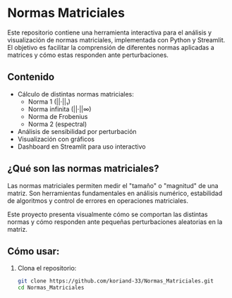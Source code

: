 #  Normas Matriciales

Este repositorio contiene una herramienta interactiva para el análisis y visualización de normas matriciales, implementada con Python y Streamlit. El objetivo es facilitar la comprensión de diferentes normas aplicadas a matrices y cómo estas responden ante perturbaciones.

## Contenido

- Cálculo de distintas normas matriciales:
  - Norma 1 (||·||₁)
  - Norma infinita (||·||∞)
  - Norma de Frobenius
  - Norma 2 (espectral)
- Análisis de sensibilidad por perturbación
- Visualización con gráficos
- Dashboard en Streamlit para uso interactivo

## ¿Qué son las normas matriciales?

Las normas matriciales permiten medir el "tamaño" o "magnitud" de una matriz. Son herramientas fundamentales en análisis numérico, estabilidad de algoritmos y control de errores en operaciones matriciales.

Este proyecto presenta visualmente cómo se comportan las distintas normas y cómo responden ante pequeñas perturbaciones aleatorias en la matriz.

##  Cómo usar:

1. Clona el repositorio:
   ```bash
   git clone https://github.com/koriand-33/Normas_Matriciales.git
   cd Normas_Matriciales
